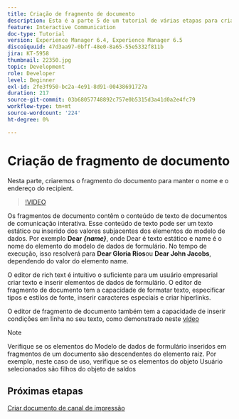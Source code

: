 ```yaml
---
title: Criação de fragmento de documento
description: Esta é a parte 5 de um tutorial de várias etapas para criar seu primeiro documento de comunicações interativas. Nesta parte, criaremos o fragmento do documento para manter o nome e o endereço do recipient.
feature: Interactive Communication
doc-type: Tutorial
version: Experience Manager 6.4, Experience Manager 6.5
discoiquuid: 47d3aa97-0bff-48e0-8a65-55e5332f811b
jira: KT-5958
thumbnail: 22350.jpg
topic: Development
role: Developer
level: Beginner
exl-id: 2fe3f950-bc2a-4e91-8d91-00438691727a
duration: 217
source-git-commit: 03b68057748892c757e0b5315d3a41d0a2e4fc79
workflow-type: tm+mt
source-wordcount: '224'
ht-degree: 0%

---
```


# Criação de fragmento de documento

Nesta parte, criaremos o fragmento do documento para manter o nome e o endereço do recipient.

>[!VIDEO](https://video.tv.adobe.com/v/22350?quality=12&learn=on)

Os fragmentos de documento contêm o conteúdo de texto de documentos de comunicação interativa. Esse conteúdo de texto pode ser um texto estático ou inserido dos valores subjacentes dos elementos do modelo de dados. Por exemplo **Dear _{name}_**, onde Dear é texto estático e name é o nome do elemento do modelo de dados de formulário. No tempo de execução, isso resolverá para **Dear Gloria Rios**ou **Dear John Jacobs**, dependendo do valor do elemento name.

O editor de rich text é intuitivo o suficiente para um usuário empresarial criar texto e inserir elementos de dados de formulário. O editor de fragmento de documento tem a capacidade de formatar texto, especificar tipos e estilos de fonte, inserir caracteres especiais e criar hiperlinks.

O editor de fragmento de documento também tem a capacidade de inserir condições em linha no seu texto, como demonstrado neste [vídeo](https://helpx.adobe.com/experience-manager/kt/forms/using/editing-improvements-correspondence-mgmt-feature-video-use.html)

>[!NOTE]
>
>Verifique se os elementos do Modelo de dados de formulário inseridos em fragmentos de um documento são descendentes do elemento raiz. Por exemplo, neste caso de uso, verifique se os elementos do objeto Usuário selecionados são filhos do objeto de saldos

## Próximas etapas

[Criar documento de canal de impressão](./create-print-channel-document.md)
